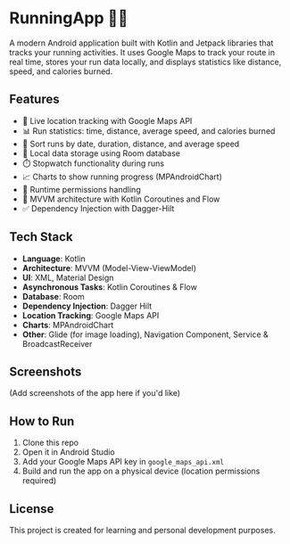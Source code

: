 # RunningApp 🏃‍♂️

A modern Android application built with Kotlin and Jetpack libraries that tracks your running activities. It uses Google Maps to track your route in real time, stores your run data locally, and displays statistics like distance, speed, and calories burned.

## Features

- 📍 Live location tracking with Google Maps API  
- 📊 Run statistics: time, distance, average speed, and calories burned  
- 📅 Sort runs by date, duration, distance, and average speed  
- 💾 Local data storage using Room database  
- ⏱️ Stopwatch functionality during runs  
- 📈 Charts to show running progress (MPAndroidChart)  
- 🔐 Runtime permissions handling  
- 🚀 MVVM architecture with Kotlin Coroutines and Flow  
- ✅ Dependency Injection with Dagger-Hilt

## Tech Stack

- **Language**: Kotlin  
- **Architecture**: MVVM (Model-View-ViewModel)  
- **UI**: XML, Material Design  
- **Asynchronous Tasks**: Kotlin Coroutines & Flow  
- **Database**: Room  
- **Dependency Injection**: Dagger Hilt  
- **Location Tracking**: Google Maps API  
- **Charts**: MPAndroidChart  
- **Other**: Glide (for image loading), Navigation Component, Service & BroadcastReceiver

## Screenshots

(Add screenshots of the app here if you'd like)

## How to Run

1. Clone this repo
2. Open it in Android Studio
3. Add your Google Maps API key in `google_maps_api.xml`
4. Build and run the app on a physical device (location permissions required)

## License

This project is created for learning and personal development purposes.
